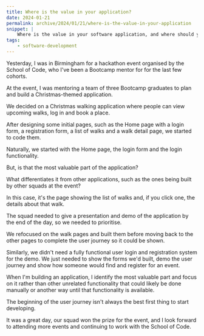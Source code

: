 ```yaml
---
title: Where is the value in your application?
date: 2024-01-21
permalink: archive/2024/01/21/where-is-the-value-in-your-application
snippet: |
    Where is the value in your software application, and where should you start when starting a new project?
tags:
    - software-development
---
```


Yesterday, I was in Birmingham for a hackathon event organised by the School of Code, who I've been a Bootcamp mentor for for the last few cohorts.

At the event, I was mentoring a team of three Bootcamp graduates to plan and build a Christmas-themed application.

We decided on a Christmas walking application where people can view upcoming walks, log in and book a place.

After designing some initial pages, such as the Home page with a login form, a registration form, a list of walks and a walk detail page, we started to code them.

Naturally, we started with the Home page, the login form and the login functionality.

But, is that the most valuable part of the application?

What differentiates it from other applications, such as the ones being built by other squads at the event?

In this case, it's the page showing the list of walks and, if you click one, the details about that walk.

The squad needed to give a presentation and demo of the application by the end of the day, so we needed to prioritise.

We refocused on the walk pages and built them before moving back to the other pages to complete the user journey so it could be shown.

Similarly, we didn't need a fully functional user login and registration system for the demo. We just needed to show the forms we'd built, demo the user journey and show how someone would find and register for an event.

When I'm building an application, I identify the most valuable part and focus on it rather than other unrelated functionality that could likely be done manually or another way until that functionality is available.

The beginning of the user journey isn't always the best first thing to start developing.

It was a great day, our squad won the prize for the event, and I look forward to attending more events and continuing to work with the School of Code.
